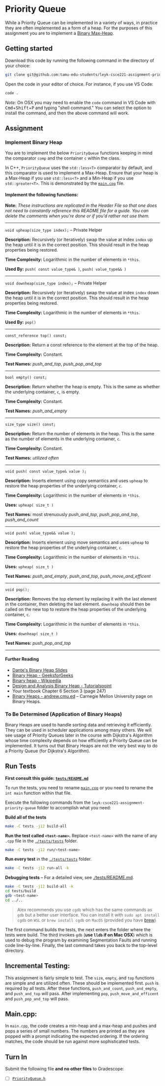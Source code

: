 # Priority Queue

While a Priority Queue can be implemented in a variety of ways, in practice they are often implemented as a form of a heap. For the purposes of this assignment you are to implement a [Binary Max-Heap](https://github.com/pulchroxloom/binary-heaps/raw/main/Binary%20Heaps%20-%20Dante.pdf).

## Getting started

Download this code by running the following command in the directory of your choice:
```sh
git clone git@github.com:tamu-edu-students/leyk-csce221-assignment-priority-queue.git && cd leyk-csce221-assignment-priority-queue
```

Open the code in your editor of choice. For instance, if you use VS Code:
```sh
code .
```
*Note:* On OSX you may need to enable the `code` command in VS Code with <kbd>Cmd</kbd>+<kbd>Shift</kbd>+<kbd>P</kbd> and typing "shell command." You can select the option to install the command, and then the above command will work.

## Assignment

### Implement Binary Heap

You are to implement the below `PriorityQueue` functions keeping in mind the comparator `comp` and the container `c` within the class.

In C++, `PriorityQueue` uses the `std::less<T>` comparator by default, and this comparator is used to implement a Max-Heap. Ensure that your heap is a Max-Heap if you use `std::less<T>` and a Min-Heap if you use `std::greater<T>`. This is demonstrated by the [`main.cpp`](src/main.cpp) file.

#### Implement the following functions:

**Note:** *These instructions are replicated in the Header File so that one does not need to constantly reference this README file for a guide. You can delete the comments when you're done or if you'd rather not use them.*

----

`void upheap(size_type index);` &ndash; Private Helper

**Description:** Recursively (or Iteratively) swap the value at index `index` up the heap until it is in the correct position. This should result in the heap properties being restored.

**Time Complexity:** Logarithmic in the number of elements in `*this`.

**Used By:** `push( const value_type& )`, `push( value_type&& )`

----

`void downheap(size_type index);` &ndash; Private Helper

**Description:** Recursively (or Iteratively) swap the value at index `index` down the heap until it is in the correct position. This should result in the heap properties being restored.

**Time Complexity:** Logarithmic in the number of elements in `*this`.

**Used By:** `pop()`

----

`const_reference top() const;`

**Description:** Return a const reference to the element at the top of the heap.

**Time Complexity:** Constant.

**Test Names:** *push_and_top*, *push_pop_and_top*

----

`bool empty() const;`

**Description:** Return whether the heap is empty. This is the same as whether the underlying container, `c`, is empty.

**Time Complexity:** Constant.

**Test Names:**  *push_and_empty*

----

`size_type size() const;`

**Description:** Return the number of elements in the heap. This is the same as the number of elements in the underlying container, `c`.

**Time Complexity:** Constant.

**Test Names:** *utilized often*

----

`void push( const value_type& value );`

**Description:** Inserts element using copy semantics and uses `upheap` to restore the heap properties of the underlying container, `c`.

**Time Complexity:** Logarithmic in the number of elements in `*this`.

**Uses:** `upheap( size_t )`

**Test Names:**  most strenuously *push_and_top*, *push_pop_and_top*, *push_and_count*

----

`void push( value_type&& value );`

**Description:** Inserts element using move semantics and uses `upheap` to restore the heap properties of the underlying container, `c`.

**Time Complexity:** Logarithmic in the number of elements in `*this`.

**Uses:** `upheap( size_t )`

**Test Names:**  *push_and_empty*, *push_and_top*, *push_move_and_efficent*

----

`void pop();`

**Description:** Removes the top element by replacing it with the last element in the container, then deleting the last element. `downheap` should then be called on the new top to restore the heap properties of the underlying container, `c`.

**Time Complexity:** Logarithmic in the number of elements in `*this`.

**Uses:** `downheap( size_t )`

**Test Names:** *push_pop_and_top*

----

#### Further Reading
- [Dante's Binary Heap Slides](https://github.com/pulchroxloom/binary-heaps/raw/main/Binary%20Heaps%20-%20Dante.pdf)
- [Binary Heap - GeeksforGeeks](https://www.geeksforgeeks.org/binary-heap/)
- [Binary heap - Wikipedia](https://en.wikipedia.org/wiki/Binary_heap)
- [Design and Analysis Binary Heap - Tutorialspoint](https://www.tutorialspoint.com/design_and_analysis_of_algorithms/design_and_analysis_of_algorithms_binary_heap.htm)
- Your textbook Chapter 6 Section 3 (page 247)
- [Binary Heaps - andrew.cmu.ed](https://www.andrew.cmu.edu/course/15-121/lectures/Binary%20Heaps/heaps.html) &ndash; Carnegie Mellon University page on Binary Heaps.

### To Be Determined (Application of Binary Heaps)

Binary Heaps are used to handle sorting data and retrieving it efficiently. They can be used in scheduler applications among many others. We will see usage of Priority Queues later in the course with Dijkstra's Algorithm whose time complexity depends on how efficiently a Priority Queue can be implemented. It turns out that Binary Heaps are not the very best way to do a Priority Queue (for Dijkstra's Algorithm).

## Run Tests

**First consult this guide: [`tests/README.md`](./tests/README.md)**

To run the tests, you need to rename [`main.cpp`](./src/main.cpp) or you need to rename the `int main` function within that file.

Execute the following commands from the `leyk-csce221-assignment-priority-queue` folder to accomplish what you need:

**Build all of the tests**
```sh
make -C tests -j12 build-all
```

**Run the test called `<test-name>`.** Replace `<test-name>` with the name of any `.cpp` file in the [`./tests/tests`](./tests/tests) folder.
```sh
make -C tests -j12 run/<test-name>
```

**Run every test** in the [`./tests/tests`](./tests/tests) folder.
```sh
make -C tests -j12 run-all -k
```

**Debugging tests** &ndash; For a detailed view, see [./tests/README.md](./tests/README.md).
```sh
make -C tests -j12 build-all -k
cd tests/build
gdb <test-name>
cd ../..
```
> Alex recommends you use `cgdb` which has the same commands as `gdb` but a better user interface. You can install it with `sudo apt install cgdb` on `WSL` or `brew install cgdb` on `MacOS` (provided you have [brew](https://brew.sh))

The first command builds the tests, the next enters the folder where the tests were build. The third invokes `gdb` (**use `lldb` if on Mac OSX**) which is used to debug the program by examining Segmentation Faults and running code line-by-line. Finally, the last command takes you back to the top-level directory.


## Incremental Testing:

This assignment is fairly simple to test. The `size`, `empty`, and `top` functions are simple and are utilized often. These should be implemented first. `push` is required by all tests. After these functions, `push_and_count`, `push_and_empty`, and `push_and_top` will pass. After implementing `pop`, `push_move_and_efficent` and `push_pop_and_top` will pass.

## Main.cpp:
In `main.cpp`, the code creates a min-heap and a max-heap and pushes and pops a series of small numbers. The numbers are printed as they are popped with a prompt indicating the expected ordering. If the ordering matches, the code should be run against more sophisticated tests.

## Turn In

Submit the following file **and no other files** to Gradescope:
- [ ] [`PriorityQueue.h`](src/PriorityQueue.h)

